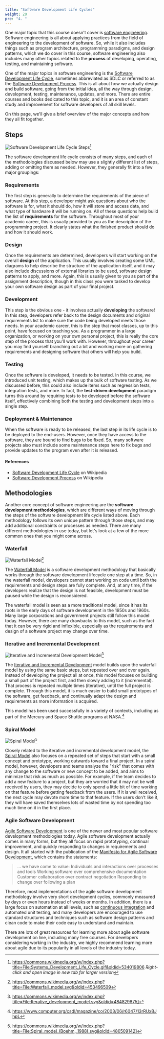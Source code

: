 ```yaml
---
title: "Software Development Life Cycles"
weight: 20
pre: "4. "
---
```


One major topic that this course doesn't cover is [software engineering](https://en.wikipedia.org/wiki/Software_engineering). Software engineering is all about applying practices from the field of engineering to the development of software. So, while it also includes things such as program architecture, programming paradigms, and design patterns, which we do cover in this course, software engineering also includes many other topics related to the **process** of developing, operating, testing, and maintaining software. 

One of the major topics in software engineering is the [Software Development Life Cycle](https://en.wikipedia.org/wiki/Systems_development_life_cycle), sometimes abbreviated as SDLC or referred to as the [Software Development Process](https://en.wikipedia.org/wiki/Software_development_process). This is all about how we actually design and build software, going from the initial idea, all the way through design, development, testing, maintenance, updates, and more. There are entire courses and books dedicated to this topic, and it is an area of constant study and improvement for software developers of all skill levels.

On this page, we'll give a brief overview of the major concepts and how they all fit together.

## Steps

![Software Development Life Cycle Steps](/images/20/sdlc_wiki.gif)[^1]

[^1]: https://commons.wikimedia.org/w/index.php?title=File:Systems_Development_Life_Cycle.gif&oldid=534019806
_Right-click and open image in new tab for larger version_

The software development life cycle consists of many steps, and each of the methodologies discussed below may use a slightly different list of steps, adding or omitting them as needed. However, they generally fit into a few major groupings:

### Requirements

The first step is generally to determine the requirements of the piece of software. At this step, a developer might ask questions about who the software is for, what it should do, how it will store and access data, and what type of hardware it will be running on. All of these questions help build the list of **requirements** for the software. Throughout most of your academic career, this is usually provided to you as the description of the programming project. It clearly states what the finished product should do and how it should work. 

### Design

Once the requirements are determined, developers will start working on the overall **design** of the application. This usually involves creating some UML diagrams to help describe the structure of the application itself, and it may also include discussions of external libraries to be used, software design patterns to apply, and more. Again, this is usually given to you as part of the assignment description, though in this class you were tasked to develop your own software design as part of your final project. 

### Development

This step is the obvious one - it involves actually **developing** the software! In this step, developers refer back to the design documents and original requirements list to make sure the code being developed meets those needs. In your academic career, this is the step that most classes, up to this point, have focused on teaching you. As a programmer in a large organization, or working on your own personal project, this is really the core step of the process that you'll work with. However, throughout your career you may find yourself branching out a bit and working more on gathering requirements and designing software that others will help you build. 

### Testing

Once the software is developed, it needs to be tested. In this course, we introduced unit testing, which makes up the bulk of software testing. As we discussed before, this could also include items such as regression tests, integration tests, and more. In fact, the **test-driven development** paradigm turns this around by requiring tests to be developed before the software itself, effectively combining both the testing and development steps into a single step. 

### Deployment & Maintenance 

When the software is ready to be released, the last step in its life cycle is to be deployed to the end-users. However, once they have access to the software, they are bound to find bugs to be fixed. So, many software projects also must include some maintenance steps here to fix bugs and provide updates to the program even after it is released. 

#### References

* [Software Development Life Cycle](https://en.wikipedia.org/wiki/Systems_development_life_cycle) on Wikipedia
* [Software Development Process](https://en.wikipedia.org/wiki/Software_development_process) on Wikipedia

## Methodologies

Another core concept of software engineering are the **software development methodologies**, which are different ways of moving through the steps of the software development life cycle listed above. Each methodology follows its own unique pattern through those steps, and may add additional constraints or processes as needed. There are many different methodologies in use today, but let's look at a few of the more common ones that you might come across.

### Waterfall

![Waterfall Model](/images/20/waterfall.svg)[^2]
[^2]: https://commons.wikimedia.org/w/index.php?title=File:Waterfall_model.svg&oldid=453496509

The [Waterfall Model](https://en.wikipedia.org/wiki/Waterfall_model) is a software development methodology that basically works through the software development lifecycle one step at a time. So, in the waterfall model, developers cannot start working on code until both the requirements and design steps are fully complete. And, at any time, if the developers realize that the design is not feasible, development must be paused while the design is reconsidered. 

The waterfall model is seen as a more traditional model, since it has its roots in the early days of software development in the 1950s and 1960s. Many large corporations and government projects still follow this model today. However, there are many drawbacks to this model, such as the fact that it can be very rigid and inflexible, especially as the requirements and design of a software project may change over time. 

### Iterative and Incremental Development

![Iterative and Incremental Development Model](/images/20/iter_wiki.svg)[^3]

[^3]: https://commons.wikimedia.org/w/index.php?title=File:Iterative_development_model.svg&oldid=484829875]

The [Iterative and Incremental Development](https://en.wikipedia.org/wiki/Iterative_and_incremental_development) model builds upon the waterfall model by using the same basic steps, but repeated over and over again. Instead of developing the project all at once, this model focuses on building a small part of the project first, and then slowly adding to it (incremental). That process is repeated multiple times (iterative), until the full project is complete. Through this model, it is much easier to build small prototypes of the software, get feedback, and continually adapt the design and requirements as more information is acquired. 

This model has been used successfully in a variety of contexts, including as part of the Mercury and Space Shuttle programs at NASA.[^5]

[^5]: https://www.computer.org/csdl/magazine/co/2003/06/r6047/13rRUxBJhpL

### Spiral Model

![Spiral Model](/images/20/spiral.svg)[^4]

[^4]: https://commons.wikimedia.org/w/index.php?title=File:Spiral_model_(Boehm,_1988).svg&oldid=480509142]

Closely related to the iterative and incremental development model, the [Spiral Model](https://en.wikipedia.org/wiki/Spiral_model) also focuses on a repeated set of steps that start with a small concept and prototype, working outwards toward a final project. In a spiral model, however, developers and teams analyze the "risk" that comes with any change to the software or new concept to be added, and aims to minimize that risk as much as possible. For example, if the team decides to add a new feature to a project, but they are worried that it may not be well received by users, they may decide to only spend a little bit of time working on that feature before getting feedback from the users. If it is well received, the next cycle may devote more time to that feature. If the users don't like it, they will have saved themselves lots of wasted time by not spending too much time on it in the first place.

### Agile Software Development 

[Agile Software Development](https://en.wikipedia.org/wiki/Agile_software_development) is one of the newer and most popular software development methodologies today. Agile software development actually comes in many forms, but they all focus on rapid prototyping, continual improvement, and quickly responding to changes in requirements and design. It all started with the publication of the [Manifesto for Agile Software Development](http://agilemanifesto.org/), which contains the statements:

> ... we have come to value:
> Individuals and interactions over processes and tools
> Working software over comprehensive documentation
> Customer collaboration over contract negotiation
> Responding to change over following a plan

Therefore, most implementations of the agile software development methodology involve very short development cycles, commonly measured by days or even hours instead of weeks or months. In addition, there is a large focus on automation at all levels, such as [continuous integration](https://en.wikipedia.org/wiki/Continuous_integration) and automated unit testing, and many developers are encouraged to use standard structures and techniques such as software design patterns and clean code to make their code easy to understand and maintain.

There are lots of great resources for learning more about agile software development on line, including many free courses. For developers considering working in the industry, we highly recommend learning more about agile due to its popularity in all levels of the industry today. 
